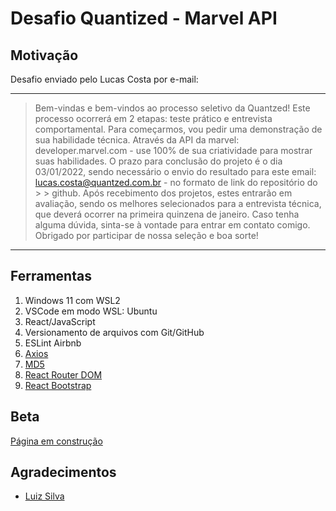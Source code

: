 # Desafio Quantized - Marvel API

## Motivação

Desafio enviado pelo Lucas Costa por e-mail:

---

> Bem-vindas e bem-vindos ao processo seletivo da Quantzed!
> Este processo ocorrerá em 2 etapas: teste prático e entrevista comportamental.
> Para começarmos, vou pedir uma demonstração de sua habilidade técnica.
> Através da API da marvel: developer.marvel.com - use 100% de sua criatividade para mostrar suas habilidades.
> O prazo para conclusão do projeto é o dia 03/01/2022, sendo necessário o envio do resultado para este email: lucas.costa@quantzed.com.br - no formato de link do repositório do > > github.
> Após recebimento dos projetos, estes entrarão em avaliação, sendo os melhores selecionados para a entrevista técnica, que deverá ocorrer na primeira quinzena de janeiro.
> Caso tenha alguma dúvida, sinta-se à vontade para entrar em contato comigo.
> Obrigado por participar de nossa seleção e boa sorte!

---

## Ferramentas

1. Windows 11 com WSL2
2. VSCode em modo WSL: Ubuntu
3. React/JavaScript
4. Versionamento de arquivos com Git/GitHub
5. ESLint Airbnb
6. [Axios](https://github.com/axios/axios)
7. [MD5](https://github.com/pvorb/node-md5)
8. [React Router DOM](https://v5.reactrouter.com/web/guides/quick-start)
9. [React Bootstrap](https://react-bootstrap.github.io/)

## Beta 

[Página em construção](https://arturlmoretti.github.io/marvelAPIQuantzedChalenge/)

## Agradecimentos

- [Luiz Silva](https://www.youtube.com/watch?v=jlqgqSFIKPU)

